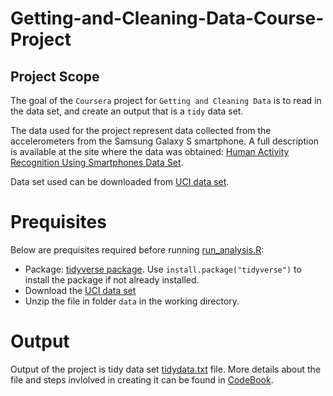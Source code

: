 # Getting-and-Cleaning-Data-Course-Project


## Project Scope
The goal of the `Coursera` project for `Getting and Cleaning Data` is to read in the data set, and create an output that is a `tidy` data set.

The data used for the project represent data collected from the accelerometers from the Samsung Galaxy S smartphone. A full description is available at the site where the data was obtained: [Human Activity Recognition Using Smartphones Data Set](http://archive.ics.uci.edu/ml/datasets/Human+Activity+Recognition+Using+Smartphones).

Data set used can be downloaded from [UCI data set](https://d396qusza40orc.cloudfront.net/getdata%2Fprojectfiles%2FUCI%20HAR%20Dataset.zip).

# Prequisites
Below are prequisites required before running [run_analysis.R](run_analysis.R):

- Package: [tidyverse package](https://cran.r-project.org/web/packages/tidyverse/index.html). Use `install.package("tidyverse")` to install the package if not already installed.
- Download the [UCI data set](https://d396qusza40orc.cloudfront.net/getdata%2Fprojectfiles%2FUCI%20HAR%20Dataset.zip)
- Unzip the file in folder `data` in the working directory.

# Output

Output of the project is tidy data set [tidydata.txt](tidydata.txt) file. More details about the file and steps invlolved in creating it can be found in [CodeBook](CodeBook.md).
